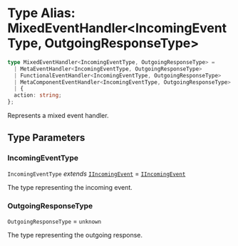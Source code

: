 # Type Alias: MixedEventHandler\<IncomingEventType, OutgoingResponseType\>

```ts
type MixedEventHandler<IncomingEventType, OutgoingResponseType> = 
  | MetaEventHandler<IncomingEventType, OutgoingResponseType>
  | FunctionalEventHandler<IncomingEventType, OutgoingResponseType>
  | MetaComponentEventHandler<IncomingEventType, OutgoingResponseType>
  | {
  action: string;
};
```

Represents a mixed event handler.

## Type Parameters

### IncomingEventType

`IncomingEventType` *extends* [`IIncomingEvent`](../interfaces/IIncomingEvent.md) = [`IIncomingEvent`](../interfaces/IIncomingEvent.md)

The type representing the incoming event.

### OutgoingResponseType

`OutgoingResponseType` = `unknown`

The type representing the outgoing response.
